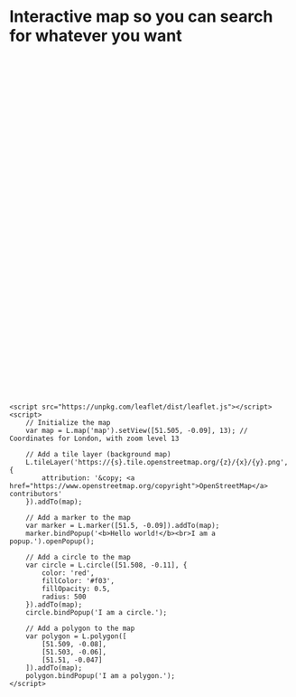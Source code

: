 <html lang="en">
<head>
    <meta charset="UTF-8">
    <meta name="viewport" content="width=device-width, initial-scale=1.0">
    <title>Interactive Map with Leaflet</title>
    <link rel="stylesheet" href="https://unpkg.com/leaflet/dist/leaflet.css" />
    <style>
        #map {
            height: 600px; /* Adjust map height as needed */
            width: 100%; /* Make the map take up the full width */
        }
    </style>
</head>
<body>
    <h1>Interactive map so you can search for whatever you want</h1>
    <div id="map"></div>

    <script src="https://unpkg.com/leaflet/dist/leaflet.js"></script>
    <script>
        // Initialize the map
        var map = L.map('map').setView([51.505, -0.09], 13); // Coordinates for London, with zoom level 13

        // Add a tile layer (background map)
        L.tileLayer('https://{s}.tile.openstreetmap.org/{z}/{x}/{y}.png', {
            attribution: '&copy; <a href="https://www.openstreetmap.org/copyright">OpenStreetMap</a> contributors'
        }).addTo(map);

        // Add a marker to the map
        var marker = L.marker([51.5, -0.09]).addTo(map);
        marker.bindPopup('<b>Hello world!</b><br>I am a popup.').openPopup();

        // Add a circle to the map
        var circle = L.circle([51.508, -0.11], {
            color: 'red',
            fillColor: '#f03',
            fillOpacity: 0.5,
            radius: 500
        }).addTo(map);
        circle.bindPopup('I am a circle.');

        // Add a polygon to the map
        var polygon = L.polygon([
            [51.509, -0.08],
            [51.503, -0.06],
            [51.51, -0.047]
        ]).addTo(map);
        polygon.bindPopup('I am a polygon.');
    </script>
</body>
</html>

